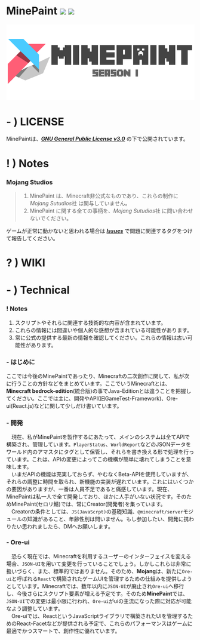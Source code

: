 # MinePaint <a href="https://github.com/Apedy/MinePaint/blob/master/LICENSE"><img src="https://flat.badgen.net/badge/license/GPL-3.0/green"></a> <a href="https://github.com/Apedy/MinePaint/releases/"><img src="https://flat.badgen.net/github/release/Apedy/MinePaint"></a>

<a href="https://github.com/Apedy/MinePaint">![](https://raw.githubusercontent.com/Apedy/MinePaint/master/docs/image/banner_s1.png)</a>

# - ) LICENSE
MinePaintは、[***GNU General Public License v3.0***](https://github.com/Apedy/MinePaint/blob/master/LICENSE) の下で公開されています。

# ! ) Notes
### Mojang Studios
> 1. MinePaint は、Minecraft非公式なものであり、これらの制作に *Mojang Sutudios*社 は関与していません。
> 1. MinePaint に関する全ての事柄を、*Mojang Sutudios*社 に問い合わせないでください。

ゲームが正常に動かないと思われる場合は [***Issues***](https://github.com/Apedy/MinePaint/issues) で問題に関連するタグをつけて報告してください。

# ? ) WIKI
### []()

# - ) Technical
### ! Notes
1. スクリプトやそれらに関連する技術的な内容が含まれています。
2. これらの情報には間違いや個人的な感想が含まれている可能性があります。
3. 常に公式の提供する最新の情報を確認してください。これらの情報は古い可能性があります。

### - はじめに
ここでは今後のMinePaintであったり、Minecraftの二次創作に関して、私が次に行うことの方針などをまとめています。ここでいうMinecraftとは、**Minecraft bedrock-edition**(統合版)の事でJava-Editionとは違うことを把握してください。ここでは主に、開発やAPI(旧GameTest-Framework)、Ore-ui(React.js)などに関して少しだけ書いています。

### - 開発
　現在、私がMinePaintを製作するにあたって、メインのシステムは全てAPIで構築され、管理しています。`PlayerStatus`、`WorldReport`などのJSONデータをワールド内のアマスタにタグとして保管し、それらを書き換える形で処理を行っています。これは、APIの変更によってこの機構が簡単に壊れてしまうことを意味します。<br>
　いまだAPIの機能は充実しておらず、やむなくBeta-APIを使用していますが、それらの調整に時間を取られ、新機能の実装が遅れています。これにはいくつかの要因がありますが、一番は人員不足であると痛感しています。現在、MinePaintは私一人で全て開発しており、ほかに人手がいない状況です。そのためMinePaint(セロリ鯖)では、常にCreator(開発者)を集っています。<br>
　Creatorの条件としては、`JS(JavaScrpt)`の基礎知識、`@minecraft/server`モジュールの知識があること、年齢性別は問いません。もし参加したい、開発に携わりたい思われましたら、DMへお願いします。

### - Ore-ui
　恐らく現在では、Minecraftを利用するユーザーのインターフェイスを変える場合、`JSON-UI`を用いて変更を行っていることでしょう。しかしこれらは非常に扱いづらく、また、標準的ではありません。そのため、**Mojang**は、新たに`Ore-ui`と呼ばれる`React`で構築されたゲームUIを管理するための仕組みを提供しようとしています。Minecraftでは、数年以内に`JSON-UI`が廃止され`Ore-ui`へ移行し、今後さらにスクリプト要素が増える予定です。そのため**MinePaint**では、`JSON-UI`での変更は最小限に行われ、`Ore-ui`がuiの主流になった際に対応が可能なよう調整しています。<br>
　Ore-uiでは、ReactというJavaScriptライブラリで構築されたUIを管理するためのReact-Facetなどが提供される予定で、これらのパフォーマンスはゲームに最適でかつスマートで、創作性に優れています。
